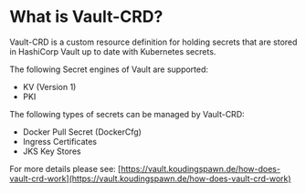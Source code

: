 # What is Vault-CRD?

Vault-CRD is a custom resource definition for holding secrets that are stored in HashiCorp Vault up to date with Kubernetes secrets.

The following Secret engines of Vault are supported:

* KV (Version 1)
* PKI

The following types of secrets can be managed by Vault-CRD:

* Docker Pull Secret (DockerCfg)
* Ingress Certificates
* JKS Key Stores

For more details please see: [https://vault.koudingspawn.de/how-does-vault-crd-work](https://vault.koudingspawn.de/how-does-vault-crd-work)

